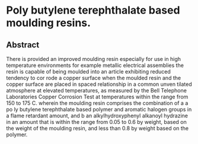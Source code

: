# Poly butylene terephthalate based moulding resins.

## Abstract
There is provided an improved moulding resin especially for use in high temperature environments for example metallic electrical assemblies the resin is capable of being moulded into an article exhibiting reduced tendency to cor rode a copper surface when the moulded resin and the copper surface are placed in spaced relationship in a common unven tilated atmosphere at elevated temperatures, as measured by the Bell Telephone Laboratories Copper Corrosion Test at temperatures within the range from 150 to 175 C. wherein the moulding resin comprises the combination of a a po ly butylene terephthalate based polymer and aromatic halogen groups in a flame retardant amount, and b an alkylhydroxyphenyl alkanoyl hydrazine in an amount that is within the range from 0.05 to 0.6 by weight, based on the weight of the moulding resin, and less than 0.8 by weight based on the polymer.